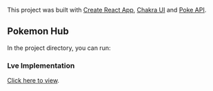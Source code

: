 This project was built with [Create React App](https://github.com/facebook/create-react-app), [Chakra UI](https://chakra-ui.com/) and [Poke API](https://pokeapi.co/).

## Pokemon Hub

In the project directory, you can run:

### Lve Implementation

[Click here to view](https://duruyoungcr.github.io/pokemonhub/).
